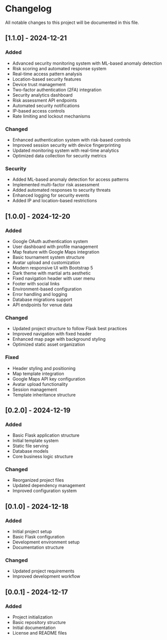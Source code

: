 # Changelog

All notable changes to this project will be documented in this file.

## [1.1.0] - 2024-12-21

### Added

- Advanced security monitoring system with ML-based anomaly detection
- Risk scoring and automated response system
- Real-time access pattern analysis
- Location-based security features
- Device trust management
- Two-factor authentication (2FA) integration
- Security analytics dashboard
- Risk assessment API endpoints
- Automated security notifications
- IP-based access controls
- Rate limiting and lockout mechanisms

### Changed

- Enhanced authentication system with risk-based controls
- Improved session security with device fingerprinting
- Updated monitoring system with real-time analytics
- Optimized data collection for security metrics

### Security

- Added ML-based anomaly detection for access patterns
- Implemented multi-factor risk assessment
- Added automated responses to security threats
- Enhanced logging for security events
- Added IP and location-based restrictions

## [1.0.0] - 2024-12-20

### Added

- Google OAuth authentication system
- User dashboard with profile management
- Map feature with Google Maps integration
- Basic tournament system structure
- Avatar upload and customization
- Modern responsive UI with Bootstrap 5
- Dark theme with martial arts aesthetic
- Fixed navigation header with user menu
- Footer with social links
- Environment-based configuration
- Error handling and logging
- Database migrations support
- API endpoints for venue data

### Changed

- Updated project structure to follow Flask best practices
- Improved navigation with fixed header
- Enhanced map page with background styling
- Optimized static asset organization

### Fixed

- Header styling and positioning
- Map template integration
- Google Maps API key configuration
- Avatar upload functionality
- Session management
- Template inheritance structure

## [0.2.0] - 2024-12-19

### Added

- Basic Flask application structure
- Initial template system
- Static file serving
- Database models
- Core business logic structure

### Changed

- Reorganized project files
- Updated dependency management
- Improved configuration system

## [0.1.0] - 2024-12-18

### Added

- Initial project setup
- Basic Flask configuration
- Development environment setup
- Documentation structure

### Changed

- Updated project requirements
- Improved development workflow

## [0.0.1] - 2024-12-17

### Added

- Project initialization
- Basic repository structure
- Initial documentation
- License and README files
